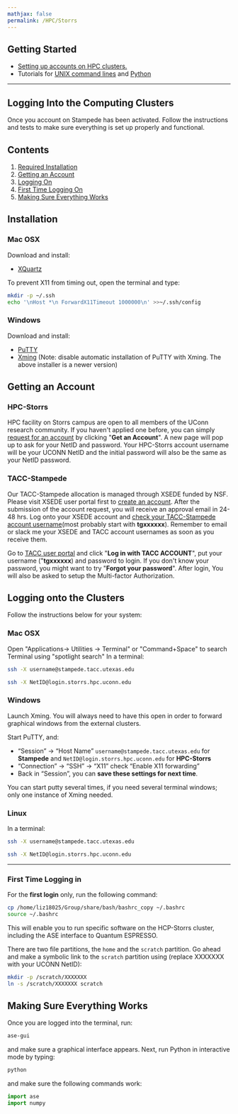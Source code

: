 ```yaml
---
mathjax: false
permalink: /HPC/Storrs
---
```


## Getting Started
* [Setting up accounts on HPC clusters.](../HPC/)
* Tutorials for [UNIX command lines](../../UNIX/) and [Python](../../Python/)

____

## Logging Into the Computing Clusters

Once you account on Stampede has been activated. Follow the instructions and tests to make sure everything is set up properly and functional.

## Contents
1. [Required Installation](#installation)
2. [Getting an Account](#account)
3. [Logging On](#logging)
4. [First Time Logging On](#first-time)
5. [Making Sure Everything Works](#testing)

<a name='installation'></a>

## Installation

### Mac OSX
Download and install:

* [XQuartz](http://www.xquartz.org/)

To prevent X11 from timing out, open the terminal and type:

```bash
mkdir -p ~/.ssh
echo '\nHost *\n ForwardX11Timeout 1000000\n' >>~/.ssh/config
```


### Windows

Download and install:

* [PuTTY](http://www.putty.org/)
* [Xming](http://sourceforge.net/projects/xming/) (Note: disable automatic installation of PuTTY with Xming. The above installer is a newer version)


## Getting an Account

### HPC-Storrs
HPC facility on Storrs campus are open to all members of the UConn research community. If you haven't applied one before, you can simply [request for an account](https://hpc.uconn.edu/storrs/) by clicking "**Get an Account**". A new page will pop up to ask for your NetID and password. Your HPC-Storrs account username will be your UCONN NetID and the initial password will also be the same as your NetID password.   

### TACC-Stampede
Our TACC-Stampede allocation is managed through XSEDE funded by NSF. Please visit XSEDE user portal first to [create an account](https://portal.xsede.org/my-xsede?p_p_id=58&p_p_lifecycle=0&p_p_state=maximized&p_p_mode=view&_58_struts_action=%2Flogin%2Fcreate_account). After the submission of the account request, you will receive an approval email in 24-48 hrs. Log onto your XSEDE account and [check your TACC-Stampede account username](https://www.xsede.org/group/xup/accounts)(most probably start with **tgxxxxxx**). Remember to email or slack me your XSEDE and TACC account usernames as soon as you receive them.

Go to [TACC user portal](https://portal.tacc.utexas.edu/home) and click "**Log in with TACC ACCOUNT**", put your username ("**tgxxxxxx**) and password to login. If you don't know your password, you might want to try "**Forgot your password**". After login, You will also be asked to setup the Multi-factor Authorization.

## Logging onto the Clusters
Follow the instructions below for your system:
### Mac OSX

Open "Applications-> Utilities -> Terminal" or "Command+Space" to search Terminal using "spotlight search"
In a terminal:
```bash
ssh -X username@stampede.tacc.utexas.edu
```

```bash
ssh -X NetID@login.storrs.hpc.uconn.edu
```
### Windows
Launch Xming. You will always need to have this open in order to forward graphical windows from the external clusters.

Start PuTTY, and:

* “Session” → “Host Name” `username@stampede.tacc.utexas.edu` for **Stampede** and `NetID@login.storrs.hpc.uconn.edu` for **HPC-Storrs**
* “Connection” → “SSH” → “X11” check “Enable X11 forwarding”
* Back in “Session”, you can **save these settings for next time**.

You can start putty several times, if you need several terminal windows; only one instance of Xming needed.


### Linux ###

In a terminal:
```bash
ssh -X username@stampede.tacc.utexas.edu
```
```bash
ssh -X NetID@login.storrs.hpc.uconn.edu
```
____

<a name='first-time'></a>

### First Time Logging in ###
For the **first login** only, run the following command:

```bash
cp /home/liz18025/Group/share/bash/bashrc_copy ~/.bashrc
source ~/.bashrc
```

This will enable you to run specific software on the HCP-Storrs cluster, including the ASE interface to Quantum ESPRESSO.

There are two file partitions, the `home` and the `scratch` partition. Go ahead and make a symbolic link to the `scratch` partition using (replace XXXXXXX with your UCONN NetID):

```bash
mkdir -p /scratch/XXXXXXX
ln -s /scratch/XXXXXXX scratch
```

## Making Sure Everything Works ##

Once you are logged into the terminal, run:

```bash
ase-gui
```

and make sure a graphical interface appears. Next, run Python in interactive mode by typing:

```bash
python
```

and make sure the following commands work:

```python
import ase
import numpy
```
